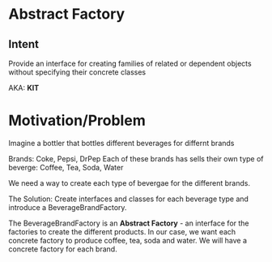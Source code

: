 # Abstract Factory

## Intent

Provide an interface for creating families of related or dependent objects without specifying their concrete classes

AKA: **KIT**

# Motivation/Problem

Imagine a bottler that bottles different beverages for differnt brands

Brands: Coke, Pepsi, DrPep 
Each of these brands has sells their own type of beverge: Coffee, Tea, Soda, Water


We need a way to create each type of bevergae for the different brands.

The Solution: Create interfaces and classes for each beverage type and introduce a BeverageBrandFactory. 


The BeverageBrandFactory is an **Abstract Factory** - an interface for the factories to create the different products. In our case, we want each concrete factory to produce coffee, tea, soda and water. We will have a concrete factory for each brand.
